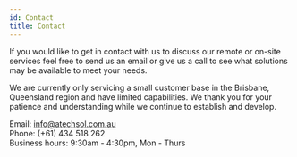 ```yaml
---
id: Contact
title: Contact
---
```


If you would like to get in contact with us to discuss our remote or on-site services feel free to send us an email or give us a call to see what solutions may be available to meet your needs.

We are currently only servicing a small customer base in the Brisbane, Queensland region and have limited capabilities. We thank you for your patience and understanding while we continue to establish and develop.

Email: info@atechsol.com.au<br/>
Phone: (+61) 434 518 262<br/>
Business hours: 9:30am - 4:30pm, Mon - Thurs
